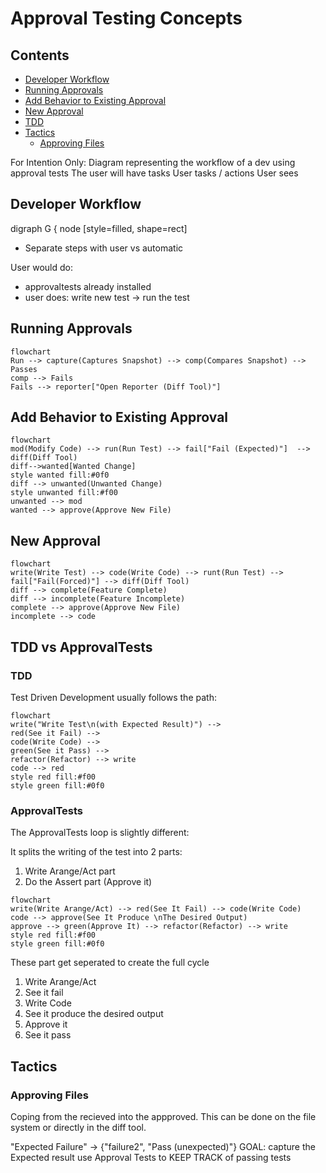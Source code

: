 # Approval Testing Concepts

<!-- toc -->
## Contents

  * [Developer Workflow](#developer-workflow)
  * [Running Approvals](#running-approvals)
  * [Add Behavior to Existing Approval](#add-behavior-to-existing-approval)
  * [New Approval](#new-approval)
  * [TDD](#tdd)
  * [Tactics](#tactics)
    * [Approving Files](#approving-files)<!-- endToc -->

For Intention Only:
Diagram representing the workflow of a dev using approval tests
The user will have tasks
User tasks / actions
User sees

## Developer Workflow
digraph G { node [style=filled, shape=rect]

* Separate steps with user vs automatic

User would do:
- approvaltests already installed
- user does: write new test -> run the test

## Running Approvals
```mermaid
flowchart
Run --> capture(Captures Snapshot) --> comp(Compares Snapshot) --> Passes 
comp --> Fails
Fails --> reporter["Open Reporter (Diff Tool)"]
```

## Add Behavior to Existing Approval
```mermaid
flowchart
mod(Modify Code) --> run(Run Test) --> fail["Fail (Expected)"]  --> diff(Diff Tool) 
diff-->wanted[Wanted Change]
style wanted fill:#0f0
diff --> unwanted(Unwanted Change)
style unwanted fill:#f00
unwanted --> mod
wanted --> approve(Approve New File)
```

## New Approval
```mermaid
flowchart
write(Write Test) --> code(Write Code) --> runt(Run Test) --> fail["Fail(Forced)"] --> diff(Diff Tool)
diff --> complete(Feature Complete)
diff --> incomplete(Feature Incomplete)
complete --> approve(Approve New File)
incomplete --> code
```


## TDD vs ApprovalTests

### TDD
Test Driven Development usually follows the path:
```mermaid
flowchart
write("Write Test\n(with Expected Result)") --> 
red(See it Fail) --> 
code(Write Code) --> 
green(See it Pass) --> 
refactor(Refactor) --> write
code --> red
style red fill:#f00
style green fill:#0f0
```

### ApprovalTests
The ApprovalTests loop is slightly different:

It splits the writing of the test into 2 parts:
1. Write Arange/Act part
1. Do the Assert part (Approve it)

```mermaid
flowchart
write(Write Arange/Act) --> red(See It Fail) --> code(Write Code)
code --> approve(See It Produce \nThe Desired Output)
approve --> green(Approve It) --> refactor(Refactor) --> write
style red fill:#f00
style green fill:#0f0
```


These part get seperated to create the full cycle
1. Write Arange/Act
1. See it fail
1. Write Code
1. See it produce the desired output
1. Approve it
1. See it pass

## Tactics

### Approving Files

Coping from the recieved into the appproved. This can be done on the file system or directly in the diff tool.

"Expected Failure"  -> {"failure2", "Pass (unexpected)"} 
GOAL:  capture the Expected result
use Approval Tests to KEEP TRACK of passing tests



